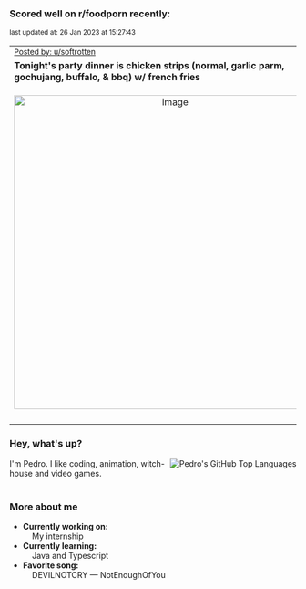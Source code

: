 ### Scored well on r/foodporn recently:

<p align="left"><sub>last updated at: 26 Jan 2023 at 15:27:43</sub></p>

|   |
| --- |
| <sub>[Posted by: u/softrotten][source]</sub> |
| **Tonight's party dinner is chicken strips (normal, garlic parm, gochujang, buffalo, &amp; bbq) w/ french fries** | 
|<p align="center"> <img alt="image" src="https://i.redd.it/f4vh07i993ea1.png" width="550" /> </p>|
|   |

### Hey, what's up?
<img align="right" alt="Pedro's GitHub Top Languages" src="https://github-readme-stats.vercel.app/api/top-langs/?username=PedrosUsername&exclude_repo=HW2&layout=compact" />

I'm Pedro. I like coding, animation, witch-house and video games.<br><br>

### More about me
- **Currently working on:**  
&nbsp;&nbsp;&nbsp;&nbsp;My internship
- **Currently learning:**  
&nbsp;&nbsp;&nbsp;&nbsp;Java and Typescript
- **Favorite song:**  
&nbsp;&nbsp;&nbsp;&nbsp;DEVILNOTCRY — NotEnoughOfYou<br><br>

  



  
  
  
[linkedin]: https://linkedin.com/in/pedro-h-r-gomes-8a487b14a/
[gmail]: mailto:pilique11@gmail.com
[source]: https://reddit.com/r/FoodPorn/comments/10kltk9/tonights_party_dinner_is_chicken_strips_normal/
[redditAPI]: https://www.reddit.com/dev/api/